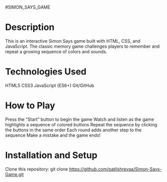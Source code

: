 #SIMON_SAYS_GAME



# Description
This is an interactive Simon Says game built with HTML, CSS, and JavaScript. The classic memory game challenges players to remember and repeat a growing sequence of colors and sounds.

# Technologies Used
HTML5
CSS3
JavaScript (ES6+)
Git/GitHub

# How to Play
Press the "Start" button to begin the game
Watch and listen as the game highlights a sequence of colored buttons
Repeat the sequence by clicking the buttons in the same order
Each round adds another step to the sequence
Make a mistake and the game ends!

# Installation and Setup
Clone this repository:
git clone https://github.com/patilshreyaa/Simon-Says-Game.git
